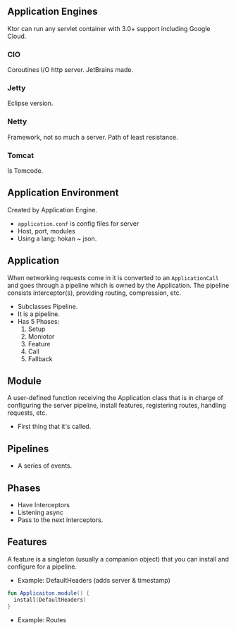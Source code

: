 ## Application Engines
Ktor can run any servlet container with 3.0+ support including Google Cloud.
### CIO
Coroutines I/O http server. JetBrains made.
### Jetty
Eclipse version.
### Netty
Framework, not so much a server. Path of least resistance.
### Tomcat
Is Tomcode.

## Application Environment
Created by Application Engine.
- `application.conf` is config files for server
- Host, port, modules
- Using a lang: hokan ~ json.

## Application
When networking requests come in it is converted to an `ApplicationCall` and goes through a pipeline which is owned by the Application. The pipeline consists interceptor(s), providing routing, compression, etc. 
- Subclasses Pipeline.
- It is a pipeline.
- Has 5 Phases:
  1. Setup
  2. Moniotor
  3. Feature
  4. Call
  5. Fallback

## Module
A user-defined function receiving the Application class that is in charge of configuring the server pipeline, install features, registering routes, handling requests, etc.
- First thing that it's called.

## Pipelines
- A series of events.

## Phases
- Have Interceptors 
- Listening async
- Pass to the next interceptors.

## Features
A feature is a singleton (usually a companion object) that you can install and configure for a pipeline.
- Example: DefaultHeaders (adds server & timestamp)
```kotlin
fun Applicaiton.module() {
  install(DefaultHeaders)
}
```
- Example: Routes
